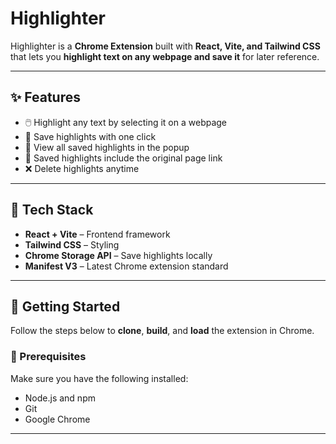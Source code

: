 
# Highlighter

 Highlighter is a **Chrome Extension** built with **React, Vite, and Tailwind CSS** that lets you **highlight text on any webpage and save it** for later reference.

---

## ✨ Features
- 🖱️ Highlight any text by selecting it on a webpage  
- 💾 Save highlights with one click  
- 📑 View all saved highlights in the popup  
- 🔗 Saved highlights include the original page link  
- ❌ Delete highlights anytime  

---

## 🚀 Tech Stack
- **React + Vite** – Frontend framework  
- **Tailwind CSS** – Styling  
- **Chrome Storage API** – Save highlights locally  
- **Manifest V3** – Latest Chrome extension standard  

---

## 🚀 Getting Started

Follow the steps below to **clone**, **build**, and **load** the extension in Chrome.

### 🔧 Prerequisites

Make sure you have the following installed:

- Node.js and npm  
- Git  
- Google Chrome

---
